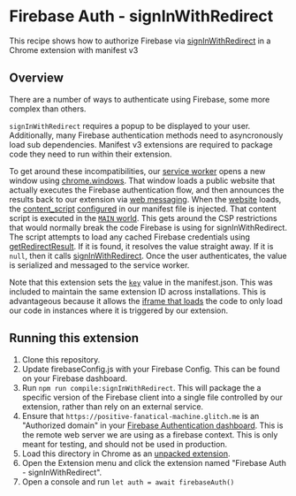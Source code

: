 # Firebase Auth - signInWithRedirect

This recipe shows how to authorize Firebase via [signInWithRedirect][1] in a Chrome extension with manifest v3

## Overview

There are a number of ways to authenticate using Firebase, some more complex than others.

`signInWithRedirect` requires a popup to be displayed to your user. Additionally, many Firebase authentication methods need to asyncronously load sub dependencies. Manifest v3 extensions are required to package code they need to run within their extension.

To get around these incompatibilities, our [service worker][3] opens a new window using [chrome.windows][2]. That window loads a public website that actually executes the Firebase authentication flow, and then announces the results back to our extension via [web messaging][4]. When the [website][5] loads, the [content_script][6] [configured][7] in our manifest file is injected. That content script is executed in the [`MAIN` world][8]. This gets around the CSP restrictions that would normally break the code Firebase is using for signInWithRedirect. The script attempts to load any cached Firebase credentials using [getRedirectResult][9]. If it is found, it resolves the value straight away. If it is `null`, then it calls [signInWithRedirect][1]. Once the user authenticates, the value is serialized and messaged to the service worker.

Note that this extension sets the [`key`][9] value in the manifest.json. This was included to maintain the same extension ID across installations. This is advantageous because it allows the [iframe that loads][5] the code to only load our code in instances where it is triggered by our extension.

## Running this extension

1. Clone this repository.
1. Update firebaseConfig.js with your Firebase Config. This can be found on your Firebase dashboard.
1. Run `npm run compile:signInWithRedirect`. This will package the a specific version of the Firebase client into a single file controlled by our extension, rather than rely on an external service.
1. Ensure that `https://positive-fanatical-machine.glitch.me` is an "Authorized domain" in your [Firebase Authentication dashboard][10]. This is the remote web server we are using as a firebase context. This is only meant for testing, and should not be used in production.
1. Load this directory in Chrome as an [unpacked extension][1].
1. Open the Extension menu and click the extension named "Firebase Auth - signInWithRedirect".
1. Open a console and run `let auth = await firebaseAuth()`

[1]: https://firebase.google.com/docs/reference/js/v8/firebase.auth.Auth#signinwithredirect
[2]: https://developer.chrome.com/docs/extensions/reference/api/windows
[3]: ./service_worker.js
[4]: https://developer.chrome.com/docs/extensions/develop/concepts/messaging
[5]: https://glitch.com/edit/#!/positive-fanatical-machine?path=signInWithRedirect.html
[6]: https://developer.chrome.com/docs/extensions/reference/manifest/content-scripts
[7]: ./signInWithRedirect.js
[8]: https://developer.chrome.com/docs/extensions/reference/manifest/content-scripts#world-timings
[9]: https://firebase.google.com/docs/reference/js/v8/firebase.auth.Auth#getredirectresult

[10]: https://console.firebase.google.com/project/_/authentication/settings
